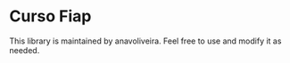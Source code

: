 # Curso Fiap

This library is maintained by anavoliveira. Feel free to use and modify it as needed.




